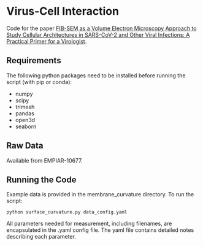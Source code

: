 # Virus-Cell Interaction

Code for the paper [FIB-SEM as a Volume Electron Microscopy Approach to Study Cellular Architectures in SARS-CoV-2 and Other Viral Infections: A Practical Primer for a Virologist](https://www.ncbi.nlm.nih.gov/pmc/articles/PMC8066521/).

## Requirements

The following python packages need to be installed before running the script (with pip or conda):

- numpy
- scipy
- trimesh
- pandas
- open3d
- seaborn

## Raw Data

Available from EMPIAR-10677.

## Running the Code

Example data is provided in the membrane_curvature directory. To run the script:

```
python surface_curvature.py data_config.yaml
```

All parameters needed for measurement, including filenames, are encapsulated in the .yaml config file. The yaml file contains detailed notes describing each parameter.
